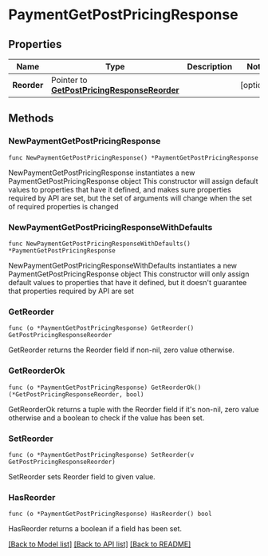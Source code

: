 # PaymentGetPostPricingResponse

## Properties

Name | Type | Description | Notes
------------ | ------------- | ------------- | -------------
**Reorder** | Pointer to [**GetPostPricingResponseReorder**](GetPostPricingResponseReorder.md) |  | [optional] 

## Methods

### NewPaymentGetPostPricingResponse

`func NewPaymentGetPostPricingResponse() *PaymentGetPostPricingResponse`

NewPaymentGetPostPricingResponse instantiates a new PaymentGetPostPricingResponse object
This constructor will assign default values to properties that have it defined,
and makes sure properties required by API are set, but the set of arguments
will change when the set of required properties is changed

### NewPaymentGetPostPricingResponseWithDefaults

`func NewPaymentGetPostPricingResponseWithDefaults() *PaymentGetPostPricingResponse`

NewPaymentGetPostPricingResponseWithDefaults instantiates a new PaymentGetPostPricingResponse object
This constructor will only assign default values to properties that have it defined,
but it doesn't guarantee that properties required by API are set

### GetReorder

`func (o *PaymentGetPostPricingResponse) GetReorder() GetPostPricingResponseReorder`

GetReorder returns the Reorder field if non-nil, zero value otherwise.

### GetReorderOk

`func (o *PaymentGetPostPricingResponse) GetReorderOk() (*GetPostPricingResponseReorder, bool)`

GetReorderOk returns a tuple with the Reorder field if it's non-nil, zero value otherwise
and a boolean to check if the value has been set.

### SetReorder

`func (o *PaymentGetPostPricingResponse) SetReorder(v GetPostPricingResponseReorder)`

SetReorder sets Reorder field to given value.

### HasReorder

`func (o *PaymentGetPostPricingResponse) HasReorder() bool`

HasReorder returns a boolean if a field has been set.


[[Back to Model list]](../README.md#documentation-for-models) [[Back to API list]](../README.md#documentation-for-api-endpoints) [[Back to README]](../README.md)


